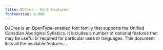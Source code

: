 ```yaml
---
title: BJCree - Font Features
fontversion: 6.000
---
```


BJCree is an OpenType-enabled font family that supports the Unified Canadian Aboriginal Syllabics. It includes a number of optional features that may be useful or required for particular uses or languages. This document lists all the available features....


<!-- PRODUCT SITE ONLY
[font id='cans' face='BJCree-Regular' bold='BJCree-Bold'size='150%']
-->
